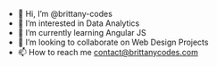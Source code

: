 - 👋 Hi, I’m @brittany-codes
- 👀 I’m interested in Data Analytics
- 🌱 I’m currently learning Angular JS
- 💞️ I’m looking to collaborate on Web Design Projects
- 📫 How to reach me contact@brittanycodes.com

<!---
brittany-codes/brittany-codes is a ✨ special ✨ repository because its `README.md` (this file) appears on your GitHub profile.
You can click the Preview link to take a look at your changes.
--->
